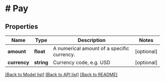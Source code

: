 # # Pay

## Properties

Name | Type | Description | Notes
------------ | ------------- | ------------- | -------------
**amount** | **float** | A numerical amount of a specific currency. | [optional]
**currency** | **string** | Currency code, e.g. USD | [optional]

[[Back to Model list]](../../README.md#models) [[Back to API list]](../../README.md#endpoints) [[Back to README]](../../README.md)
